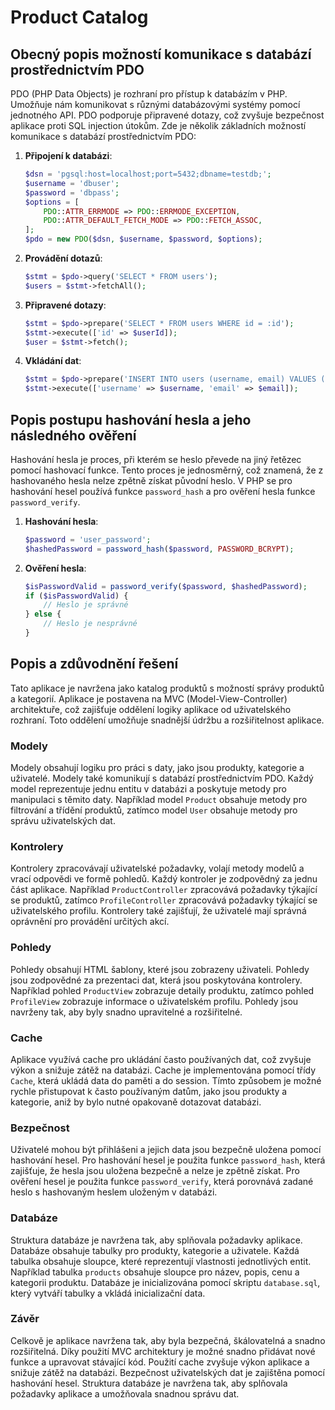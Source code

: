 # Product Catalog

## Obecný popis možností komunikace s databází prostřednictvím PDO

PDO (PHP Data Objects) je rozhraní pro přístup k databázím v PHP. Umožňuje nám komunikovat s různými databázovými systémy pomocí jednotného API. PDO podporuje připravené dotazy, což zvyšuje bezpečnost aplikace proti SQL injection útokům. Zde je několik základních možností komunikace s databází prostřednictvím PDO:

1. **Připojení k databázi**:
    ```php
    $dsn = 'pgsql:host=localhost;port=5432;dbname=testdb;';
    $username = 'dbuser';
    $password = 'dbpass';
    $options = [
        PDO::ATTR_ERRMODE => PDO::ERRMODE_EXCEPTION,
        PDO::ATTR_DEFAULT_FETCH_MODE => PDO::FETCH_ASSOC,
    ];
    $pdo = new PDO($dsn, $username, $password, $options);
    ```

2. **Provádění dotazů**:
    ```php
    $stmt = $pdo->query('SELECT * FROM users');
    $users = $stmt->fetchAll();
    ```

3. **Připravené dotazy**:
    ```php
    $stmt = $pdo->prepare('SELECT * FROM users WHERE id = :id');
    $stmt->execute(['id' => $userId]);
    $user = $stmt->fetch();
    ```

4. **Vkládání dat**:
    ```php
    $stmt = $pdo->prepare('INSERT INTO users (username, email) VALUES (:username, :email)');
    $stmt->execute(['username' => $username, 'email' => $email]);
    ```

## Popis postupu hashování hesla a jeho následného ověření

Hashování hesla je proces, při kterém se heslo převede na jiný řetězec pomocí hashovací funkce. Tento proces je jednosměrný, což znamená, že z hashovaného hesla nelze zpětně získat původní heslo. V PHP se pro hashování hesel používá funkce `password_hash` a pro ověření hesla funkce `password_verify`.

1. **Hashování hesla**:
    ```php
    $password = 'user_password';
    $hashedPassword = password_hash($password, PASSWORD_BCRYPT);
    ```

2. **Ověření hesla**:
    ```php
    $isPasswordValid = password_verify($password, $hashedPassword);
    if ($isPasswordValid) {
        // Heslo je správné
    } else {
        // Heslo je nesprávné
    }
    ```

## Popis a zdůvodnění řešení

Tato aplikace je navržena jako katalog produktů s možností správy produktů a kategorií. Aplikace je postavena na MVC (Model-View-Controller) architektuře, což zajišťuje oddělení logiky aplikace od uživatelského rozhraní. Toto oddělení umožňuje snadnější údržbu a rozšiřitelnost aplikace.

### Modely

Modely obsahují logiku pro práci s daty, jako jsou produkty, kategorie a uživatelé. Modely také komunikují s databází prostřednictvím PDO. Každý model reprezentuje jednu entitu v databázi a poskytuje metody pro manipulaci s těmito daty. Například model `Product` obsahuje metody pro filtrování a třídění produktů, zatímco model `User` obsahuje metody pro správu uživatelských dat.

### Kontrolery

Kontrolery zpracovávají uživatelské požadavky, volají metody modelů a vrací odpovědi ve formě pohledů. Každý kontroler je zodpovědný za jednu část aplikace. Například `ProductController` zpracovává požadavky týkající se produktů, zatímco `ProfileController` zpracovává požadavky týkající se uživatelského profilu. Kontrolery také zajišťují, že uživatelé mají správná oprávnění pro provádění určitých akcí.

### Pohledy

Pohledy obsahují HTML šablony, které jsou zobrazeny uživateli. Pohledy jsou zodpovědné za prezentaci dat, která jsou poskytována kontrolery. Například pohled `ProductView` zobrazuje detaily produktu, zatímco pohled `ProfileView` zobrazuje informace o uživatelském profilu. Pohledy jsou navrženy tak, aby byly snadno upravitelné a rozšiřitelné.

### Cache

Aplikace využívá cache pro ukládání často používaných dat, což zvyšuje výkon a snižuje zátěž na databázi. Cache je implementována pomocí třídy `Cache`, která ukládá data do paměti a do session. Tímto způsobem je možné rychle přistupovat k často používaným datům, jako jsou produkty a kategorie, aniž by bylo nutné opakovaně dotazovat databázi.

### Bezpečnost

Uživatelé mohou být přihlášeni a jejich data jsou bezpečně uložena pomocí hashování hesel. Pro hashování hesel je použita funkce `password_hash`, která zajišťuje, že hesla jsou uložena bezpečně a nelze je zpětně získat. Pro ověření hesel je použita funkce `password_verify`, která porovnává zadané heslo s hashovaným heslem uloženým v databázi.

### Databáze

Struktura databáze je navržena tak, aby splňovala požadavky aplikace. Databáze obsahuje tabulky pro produkty, kategorie a uživatele. Každá tabulka obsahuje sloupce, které reprezentují vlastnosti jednotlivých entit. Například tabulka `products` obsahuje sloupce pro název, popis, cenu a kategorii produktu. Databáze je inicializována pomocí skriptu `database.sql`, který vytváří tabulky a vkládá inicializační data.

### Závěr

Celkově je aplikace navržena tak, aby byla bezpečná, škálovatelná a snadno rozšiřitelná. Díky použití MVC architektury je možné snadno přidávat nové funkce a upravovat stávající kód. Použití cache zvyšuje výkon aplikace a snižuje zátěž na databázi. Bezpečnost uživatelských dat je zajištěna pomocí hashování hesel. Struktura databáze je navržena tak, aby splňovala požadavky aplikace a umožňovala snadnou správu dat.